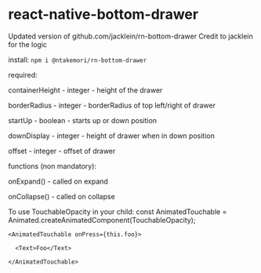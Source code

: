 # react-native-bottom-drawer
Updated version of github.com/jacklein/rn-bottom-drawer
Credit to jacklein for the logic

install: ```npm i @ntakemori/rn-bottom-drawer```

required: 

containerHeight - integer - height of the drawer

borderRadius    - integer - borderRadius of top left/right of drawer

startUp         - boolean - starts up or down position

downDisplay     - integer - height of drawer when in down position

offset          - integer - offset of drawer


functions (non mandatory): 

onExpand()   - called on expand

onCollapse() - called on collapse 


To use TouchableOpacity in your child: 
const AnimatedTouchable = Animated.createAnimatedComponent(TouchableOpacity);
```
<AnimatedTouchable onPress={this.foo}>
 
  <Text>Foo</Text>
  
</AnimatedTouchable>
```

